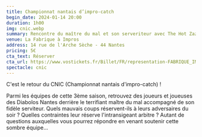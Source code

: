 ```yaml
---
title: Championnat nantais d’impro-catch
begin_date: 2024-01-14 20:00
duration: 1h00
img: cnic.webp
summary: Rencontre du maître du mal et son serveriteur avec The Hot Zazou Swingers
venue: La Fabrique à Impros
address: 14 rue de l'Arche Sèche - 44 Nantes
pricing: 5€
cta_text: Réserver
cta_url: https://www.vostickets.fr/Billet/FR/representation-FABRIQUE_IMPROS-24607-0.wb?REFID=KLsjAAAAAAAIAA
spectacle: cnic
---
```


C'est le retour du CNIC (Championnat nantais d'impro-catch) ! 

Parmi les équipes de cette 3ème saison, retrouvez des joueurs et joueuses des Diabolos Nantes derrière le terrifiant maître du mal accompagné de son fidèle serviteur. Quels mauvais coups réservent-ils à leurs adversaires du soir ? Quelles contraintes leur réserve l'intransigeant arbitre ? Autant de questions auxquelles vous pourrez répondre en venant soutenir cette sombre équipe...
